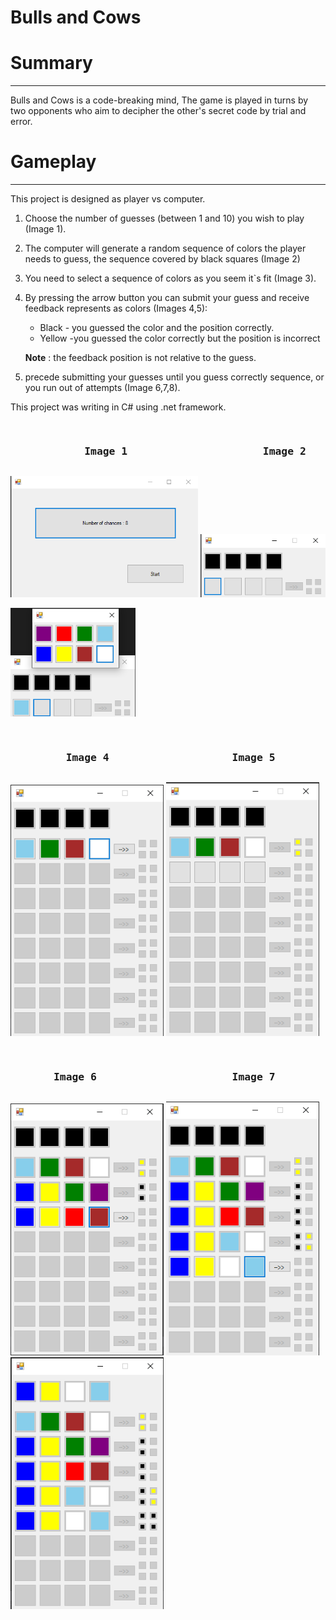 Bulls and Cows
===


# Summary

---

Bulls and Cows is a code-breaking mind,
The game is played in turns by two opponents who aim to decipher the other's secret code by trial and error.


# Gameplay

---
This project is designed as player vs computer.
   1) Choose the number of guesses (between 1 and 10) you wish to play (Image 1).
   2) The computer will generate a random sequence of colors the player needs to guess, the sequence covered by black squares (Image 2)
   3) You need to select a sequence of colors as you seem it`s fit (Image 3).
   4) By pressing the arrow button you can submit your guess and receive feedback represents as colors (Images 4,5):
      * Black - you guessed the color and the position correctly.
      * Yellow -you guessed the color correctly but the position is incorrect
      
      **Note** : the feedback position is not relative to the guess.
   5) precede submitting your guesses until you guess correctly sequence, or you run out of attempts (Image 6,7,8).


This project was writing in C# using .net framework.

<pre> <h3>            Image 1                      Image 2                 Image 3</h3></pre>

<img src="./images/number_of_guesses.png" width="300"/>

<img src="./images/random_sequence.png" width="200"/>

<img src="./images/color_choosing.png" width="200"/> <br>
<pre> <h3>         Image 4                    Image 5</h3></pre>

<img src="./images/submit_guess.png" width="245"/>
<img src="./images/score.png" width="245"/> <br>

<pre> <h3>       Image 6                      Image 7                       Image 8</h3></pre>
<img src="./images/score_1.png" width="245"/>
<img src="./images/score_2.png" width="245"/>
<img src="./images/score_3.png" width="245"/>


